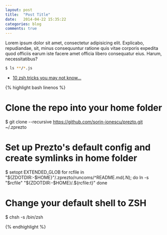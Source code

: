 ```yaml
---
layout: post
title:  "Post Title"
date:   2014-04-22 15:35:22
categories: blog
comments: true
---
```


Lorem ipsum dolor sit amet, consectetur adipisicing elit. Explicabo, repudiandae, sit, minus consequuntur ratione quis vitae corporis expedita quod officiis earum iste facere amet officia libero consequatur eius. Harum, necessitatibus?

```bash
$ ls **/*.js
```

- [10 zsh tricks you may not know...](http://chneukirchen.org/blog/archive/2008/02/10-zsh-tricks-you-may-not-know.html)

{% highlight bash linenos %}

# Clone the repo into your home folder
$ git clone --recursive https://github.com/sorin-ionescu/prezto.git ~/.zprezto

# Set up Prezto's default config and create symlinks in home folder
$ setopt EXTENDED_GLOB
for rcfile in "${ZDOTDIR:-$HOME}"/.zprezto/runcoms/^README.md(.N); do
  ln -s "$rcfile" "${ZDOTDIR:-$HOME}/.${rcfile:t}"
done

# Change your default shell to ZSH
$ chsh -s /bin/zsh

{% endhighlight %}
